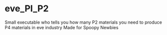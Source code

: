 # eve_PI_P2
Small executable who tells you how many P2 materials you need to produce P4 materials in eve industry 
Made for Spoopy Newbies
